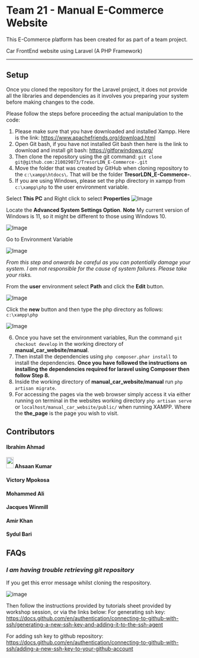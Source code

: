 # Team 21 - Manual E-Commerce Website
This E-Commerce platform has been created for as part of a team project.

Car FrontEnd website using Laravel (A PHP Framework)
<hr/>

## Setup
Once you cloned the repository for the Laravel project, it does not provide all the libraries and dependencies as it involves you preparing your system before making changes to the code.

Please follow the steps before proceeding the actual manipulation to the code:

1. Please make sure that you have downloaded and installed Xampp. Here is the link: https://www.apachefriends.org/download.html
2. Open Git bash, if you have not installed Git bash then here is the link to download and install git bash: https://gitforwindows.org/
3. Then clone the repository using the git command: `git clone git@github.com:210029073/TresorLDN_E-Commerce-.git`
4. Move the folder that was created by GitHub when cloning repository to the `c:\xampp\htdocs\`. That will be the folder **TresorLDN_E-Commerce-**.
5. If you are using Windows, please set the php directory in xampp from `c:\xampp\php` to the user environment variable.

Select **This PC** and Right click to select **Properties**
![Image](https://user-images.githubusercontent.com/93045145/199501241-b263a45b-3b29-41b0-9343-a00c722372de.png)

Locate the **Advanced System Settings Option**. **Note** My current version of Windows is 11, so it might be different to those using Windows 10. 

![Image](https://user-images.githubusercontent.com/93045145/199502403-9435ab7e-1761-4a43-a697-d8981566101f.png)


Go to Environment Variable

![Image](https://user-images.githubusercontent.com/93045145/199502552-cbe4d8c5-1976-487b-8fab-aef4bdf5d749.png)

_From this step and onwards be careful as you can potentially damage your system. I am not responsible for the cause
of system failures. Please take your risks._

From the **user** environment select **Path** and click the **Edit** button.

![Image](https://user-images.githubusercontent.com/93045145/199503290-dd457ba7-9f0a-4875-8e5f-a275c121d151.png)

Click the **new** button and then type the php directory as follows: `c:\xampp\php`

![Image](https://user-images.githubusercontent.com/93045145/199503715-19eb4b0f-298f-4fd0-93cf-c217aa0b98b0.png)

6. Once you have set the environment variables, Run the command `git checkout develop` in the working directory of **manual_car_website/manual**.
7. Then install the dependencies using `php composer.phar install` to install the dependencies.
**Once you have followed the instructions on installing the dependencies required for laravel using Composer then follow Step 8.**
8. Inside the working directory of **manual_car_website/manual** run `php artisan migrate`.
11. For accessing the pages via the web browser simply access it via either running on terminal in the websites working directory `php artisan serve` or `localhost/manual_car_website/public/` when running XAMPP. Where the **the_page** is the page you wish to visit.

## **Contributors**
#### Ibrahim Ahmad 
#### <img src="https://avatars.githubusercontent.com/u/108061867?v=4" width="20" height="30"> Ahsaan Kumar
#### Victory Mpokosa
#### Mohammed Ali
#### Jacques Winmill
#### Amir Khan
#### Sydul Bari

## FAQs
### *I am having trouble retrieving git repository*
If you get this error message whilst cloning the respository.

![image](https://user-images.githubusercontent.com/93045145/201076089-9e87bcdb-e723-4049-850f-99710c82458c.png)

Then follow the instructions provided by tutorials sheet provided by workshop session, or via the links below:
For generating ssh key:
https://docs.github.com/en/authentication/connecting-to-github-with-ssh/generating-a-new-ssh-key-and-adding-it-to-the-ssh-agent

For adding ssh key to github repository:
https://docs.github.com/en/authentication/connecting-to-github-with-ssh/adding-a-new-ssh-key-to-your-github-account
